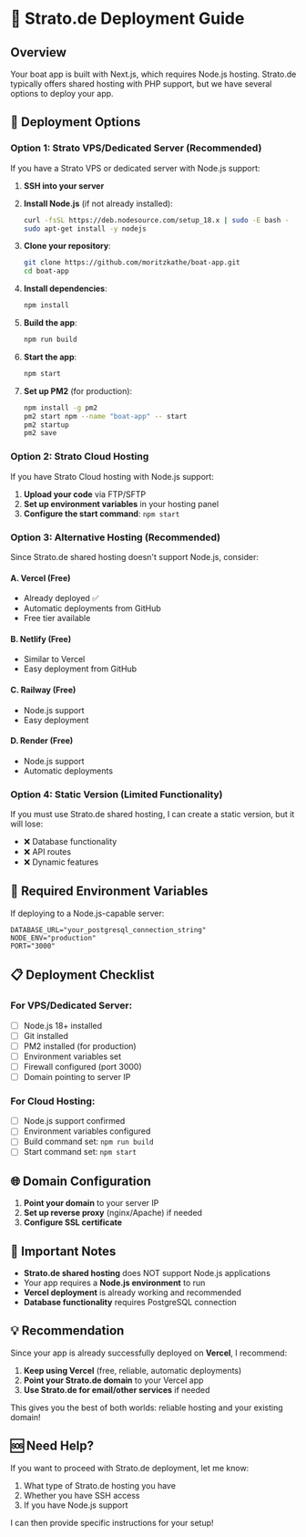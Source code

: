 # 🚀 Strato.de Deployment Guide

## Overview
Your boat app is built with Next.js, which requires Node.js hosting. Strato.de typically offers shared hosting with PHP support, but we have several options to deploy your app.

## 🎯 **Deployment Options**

### **Option 1: Strato VPS/Dedicated Server (Recommended)**
If you have a Strato VPS or dedicated server with Node.js support:

1. **SSH into your server**
2. **Install Node.js** (if not already installed):
   ```bash
   curl -fsSL https://deb.nodesource.com/setup_18.x | sudo -E bash -
   sudo apt-get install -y nodejs
   ```

3. **Clone your repository**:
   ```bash
   git clone https://github.com/moritzkathe/boat-app.git
   cd boat-app
   ```

4. **Install dependencies**:
   ```bash
   npm install
   ```

5. **Build the app**:
   ```bash
   npm run build
   ```

6. **Start the app**:
   ```bash
   npm start
   ```

7. **Set up PM2** (for production):
   ```bash
   npm install -g pm2
   pm2 start npm --name "boat-app" -- start
   pm2 startup
   pm2 save
   ```

### **Option 2: Strato Cloud Hosting**
If you have Strato Cloud hosting with Node.js support:

1. **Upload your code** via FTP/SFTP
2. **Set up environment variables** in your hosting panel
3. **Configure the start command**: `npm start`

### **Option 3: Alternative Hosting (Recommended)**
Since Strato.de shared hosting doesn't support Node.js, consider:

#### **A. Vercel (Free)**
- Already deployed ✅
- Automatic deployments from GitHub
- Free tier available

#### **B. Netlify (Free)**
- Similar to Vercel
- Easy deployment from GitHub

#### **C. Railway (Free)**
- Node.js support
- Easy deployment

#### **D. Render (Free)**
- Node.js support
- Automatic deployments

### **Option 4: Static Version (Limited Functionality)**
If you must use Strato.de shared hosting, I can create a static version, but it will lose:
- ❌ Database functionality
- ❌ API routes
- ❌ Dynamic features

## 🔧 **Required Environment Variables**

If deploying to a Node.js-capable server:

```env
DATABASE_URL="your_postgresql_connection_string"
NODE_ENV="production"
PORT="3000"
```

## 📋 **Deployment Checklist**

### **For VPS/Dedicated Server:**
- [ ] Node.js 18+ installed
- [ ] Git installed
- [ ] PM2 installed (for production)
- [ ] Environment variables set
- [ ] Firewall configured (port 3000)
- [ ] Domain pointing to server IP

### **For Cloud Hosting:**
- [ ] Node.js support confirmed
- [ ] Environment variables configured
- [ ] Build command set: `npm run build`
- [ ] Start command set: `npm start`

## 🌐 **Domain Configuration**

1. **Point your domain** to your server IP
2. **Set up reverse proxy** (nginx/Apache) if needed
3. **Configure SSL certificate**

## 🚨 **Important Notes**

- **Strato.de shared hosting** does NOT support Node.js applications
- Your app requires a **Node.js environment** to run
- **Vercel deployment** is already working and recommended
- **Database functionality** requires PostgreSQL connection

## 💡 **Recommendation**

Since your app is already successfully deployed on **Vercel**, I recommend:

1. **Keep using Vercel** (free, reliable, automatic deployments)
2. **Point your Strato.de domain** to your Vercel app
3. **Use Strato.de for email/other services** if needed

This gives you the best of both worlds: reliable hosting and your existing domain!

## 🆘 **Need Help?**

If you want to proceed with Strato.de deployment, let me know:
1. What type of Strato.de hosting you have
2. Whether you have SSH access
3. If you have Node.js support

I can then provide specific instructions for your setup!

